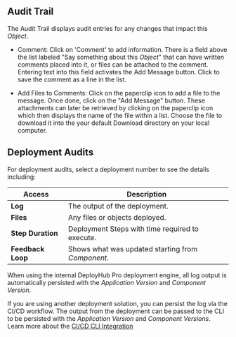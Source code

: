 
## Audit Trail

The Audit Trail displays audit entries for any changes that impact this _Object_. 

- Comment: Click on 'Comment' to add information. There is a field above the list labeled "Say something about this _Object_" that can have written comments placed into it, or files can be attached to the comment.  Entering text into this field activates the Add Message button. Click to save the comment as a line in the list.  

- Add Files to Comments: Click on the paperclip icon to add a file to the message.  Once done, click on the "Add Message" button. These attachments can later be retrieved by clicking on the paperclip icon which then displays the name of the file within a list. Choose the file to download it into the your default Download directory on your local computer.

## Deployment Audits

For deployment audits, select a deployment number to see the details including:

| Access            | Description                                       |
|-------------------|---------------------------------------------------|
| **Log**           | The output of the deployment.                     |
| **Files**         | Any files or objects deployed.                    |
| **Step Duration** | Deployment Steps with time required to execute.   |
| **Feedback Loop** | Shows what was updated starting from _Component_. |

When using the internal DeployHub Pro deployment engine, all log output is automatically persisted with the _Application Version_ and _Component Version_. 

If you are using another deployment solution, you can persist the log via the CI/CD workflow. The output from the deployment can be passed to the CLI to be persisted with the _Application Version_ and _Component Versions_. Learn more about the [CI/CD CLI Integration](/userguide/integrations/ci-cd_integrations/)


